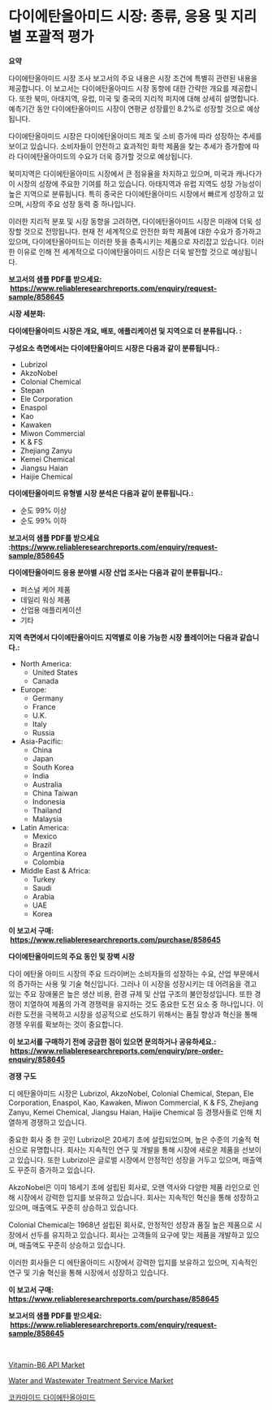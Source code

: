 <p><h1>다이에탄올아미드 시장: 종류, 응용 및 지리별 포괄적 평가</h1></p><p><strong>요약</strong></p>
<p><p>다이에탄올아미드 시장 조사 보고서의 주요 내용은 시장 조건에 특별히 관련된 내용을 제공합니다. 이 보고서는 다이에탄올아미드 시장 동향에 대한 간략한 개요를 제공합니다. 또한 북미, 아태지역, 유럽, 미국 및 중국의 지리적 퍼지에 대해 상세히 설명합니다. 예측기간 동안 다이에탄올아미드 시장이 연평균 성장률인 8.2%로 성장할 것으로 예상됩니다.</p><p>다이에탄올아미드 시장은 다이에탄올아미드 제조 및 소비 증가에 따라 성장하는 추세를 보이고 있습니다. 소비자들이 안전하고 효과적인 화학 제품을 찾는 추세가 증가함에 따라 다이에탄올아미드의 수요가 더욱 증가할 것으로 예상됩니다.</p><p>북미지역은 다이에탄올아미드 시장에서 큰 점유율을 차지하고 있으며, 미국과 캐나다가 이 시장의 성장에 주요한 기여를 하고 있습니다. 아태지역과 유럽 지역도 성장 가능성이 높은 지역으로 분류됩니다. 특히 중국은 다이에탄올아미드 시장에서 빠르게 성장하고 있으며, 시장의 주요 성장 동력 중 하나입니다.</p><p>이러한 지리적 분포 및 시장 동향을 고려하면, 다이에탄올아미드 시장은 미래에 더욱 성장할 것으로 전망됩니다. 현재 전 세계적으로 안전한 화학 제품에 대한 수요가 증가하고 있으며, 다이에탄올아미드는 이러한 뜻을 충족시키는 제품으로 자리잡고 있습니다. 이러한 이유로 인해 전 세계적으로 다이에탄올아미드 시장은 더욱 발전할 것으로 예상됩니다.</p></p>
<p><strong>보고서의 샘플 PDF를 받으세요: &nbsp;<a href="https://www.reliableresearchreports.com/enquiry/request-sample/858645">https://www.reliableresearchreports.com/enquiry/request-sample/858645</a></strong></p>
<p><strong>시장 세분화:</strong></p>
<p><strong> 다이에탄올아미드 시장은 개요, 배포, 애플리케이션 및 지역으로 더 분류됩니다. :</strong></p>
<p><strong>구성요소 측면에서는 다이에탄올아미드 시장은 다음과 같이 분류됩니다.:</strong></p>
<p><ul><li>Lubrizol</li><li>AkzoNobel</li><li>Colonial Chemical</li><li>Stepan</li><li>Ele Corporation</li><li>Enaspol</li><li>Kao</li><li>Kawaken</li><li>Miwon Commercial</li><li>K & FS</li><li>Zhejiang Zanyu</li><li>Kemei Chemical</li><li>Jiangsu Haian</li><li>Haijie Chemical</li></ul></p>
<p><strong> 다이에탄올아미드 유형별 시장 분석은 다음과 같이 분류됩니다.:</strong></p>
<p><ul><li>순도 99% 이상</li><li>순도 99% 이하</li></ul></p>
<p><strong>보고서의 샘플 PDF를 받으세요 :<a href="https://www.reliableresearchreports.com/enquiry/request-sample/858645">https://www.reliableresearchreports.com/enquiry/request-sample/858645</a></strong></p>
<p><strong> 다이에탄올아미드 응용 분야별 시장 산업 조사는 다음과 같이 분류됩니다.:</strong></p>
<p><ul><li>퍼스널 케어 제품</li><li>데일리 워싱 제품</li><li>산업용 애플리케이션</li><li>기타</li></ul></p>
<p><strong>지역 측면에서 다이에탄올아미드 지역별로 이용 가능한 시장 플레이어는 다음과 같습니다.:</strong></p>
<p><ul>
    <li>
        North America:
        <ul>
            <li>United States</li>
            <li>Canada</li>
        </ul>
    </li>
    <li>
        Europe:
        <ul>
            <li>Germany</li>
            <li>France</li>
            <li>U.K.</li>
            <li>Italy</li>
            <li>Russia</li>
        </ul>
    </li>
    <li>
        Asia-Pacific:
        <ul>
            <li>China</li>
            <li>Japan</li>
            <li>South Korea</li>
            <li>India</li>
            <li>Australia</li>
            <li>China Taiwan</li>
            <li>Indonesia</li>
            <li>Thailand</li>
            <li>Malaysia</li>
        </ul>
    </li>
    <li>
        Latin America:
        <ul>
            <li>Mexico</li>
            <li>Brazil</li>
            <li>Argentina Korea</li>
            <li>Colombia</li>
        </ul>
    </li>
    <li>
        Middle East & Africa:
        <ul>
            <li>Turkey</li>
            <li>Saudi</li>
            <li>Arabia</li>
            <li>UAE</li>
            <li>Korea</li>
        </ul>
    </li>
    </ul></p>
<p><strong>이 보고서 구매: &nbsp;<a href="https://www.reliableresearchreports.com/purchase/858645">https://www.reliableresearchreports.com/purchase/858645</a></strong></p>
<p><strong>다이에탄올아미드의 주요 동인 및 장벽 시장</strong></p>
<p><p>다이 에탄올 아미드 시장의 주요 드라이버는 소비자들의 성장하는 수요, 산업 부문에서의 증가하는 사용 및 기술 혁신입니다. 그러나 이 시장을 성장시키는 데 어려움을 겪고 있는 주요 장애물은 높은 생산 비용, 환경 규제 및 산업 구조의 불안정성입니다. 또한 경쟁이 치열하여 제품의 가격 경쟁력을 유지하는 것도 중요한 도전 요소 중 하나입니다. 이러한 도전을 극복하고 시장을 성공적으로 선도하기 위해서는 품질 향상과 혁신을 통해 경쟁 우위를 확보하는 것이 중요합니다.</p></p>
<p><strong>이 보고서를 구매하기 전에 궁금한 점이 있으면 문의하거나 공유하세요.: &nbsp;<a href="https://www.reliableresearchreports.com/enquiry/pre-order-enquiry/858645">https://www.reliableresearchreports.com/enquiry/pre-order-enquiry/858645</a></strong></p>
<p><strong>경쟁 구도</strong></p>
<p><p>디 에탄올아미드 시장은 Lubrizol, AkzoNobel, Colonial Chemical, Stepan, Ele Corporation, Enaspol, Kao, Kawaken, Miwon Commercial, K & FS, Zhejiang Zanyu, Kemei Chemical, Jiangsu Haian, Haijie Chemical 등 경쟁사들로 인해 치열하게 경쟁하고 있습니다. </p><p>중요한 회사 중 한 곳인 Lubrizol은 20세기 초에 설립되었으며, 높은 수준의 기술적 혁신으로 유명합니다. 회사는 지속적인 연구 및 개발을 통해 시장에 새로운 제품을 선보이고 있습니다. 또한 Lubrizol은 글로벌 시장에서 안정적인 성장을 거두고 있으며, 매출액도 꾸준히 증가하고 있습니다.</p><p>AkzoNobel은 이미 18세기 초에 설립된 회사로, 오랜 역사와 다양한 제품 라인으로 인해 시장에서 강력한 입지를 보유하고 있습니다. 회사는 지속적인 혁신을 통해 성장하고 있으며, 매출액도 꾸준히 상승하고 있습니다.</p><p>Colonial Chemical는 1968년 설립된 회사로, 안정적인 성장과 품질 높은 제품으로 시장에서 선두를 유지하고 있습니다. 회사는 고객들의 요구에 맞는 제품을 개발하고 있으며, 매출액도 꾸준히 상승하고 있습니다.</p><p>이러한 회사들은 디 에탄올아미드 시장에서 강력한 입지를 보유하고 있으며, 지속적인 연구 및 기술 혁신을 통해 시장에서 성장하고 있습니다.</p></p>
<p><strong>이 보고서 구매: &nbsp; <a href="https://www.reliableresearchreports.com/purchase/858645">https://www.reliableresearchreports.com/purchase/858645</a></strong></p>
<p><strong>보고서의 샘플 PDF를 받으세요: &nbsp;<a href="https://www.reliableresearchreports.com/enquiry/request-sample/858645">https://www.reliableresearchreports.com/enquiry/request-sample/858645</a></strong><strong></strong></p>
<p>&nbsp;</p>
<p><p><a href="https://flame-sidecar-702.notion.site/Vitamin-B6-API-Market-Analysis-and-Market-Size-Global-Industry-Overview-Market-Segmentation-and-Fo-b47748c207d3479db3130a3ddebe96d7">Vitamin-B6 API Market</a></p><p><a href="https://full-wildebeest-80b.notion.site/Water-and-Wastewater-Treatment-Service-Market-Analysis-and-Market-Size-Global-Industry-Overview-Ma-718861d37d6540dba666b6733bde6f73">Water and Wastewater Treatment Service Market</a></p><p><a href="https://github.com/fernandotryO5lson96765/Market-Research-Report-List-1/blob/main/32381584946.md">코카마이드 다이에탄올아미드</a></p></p>